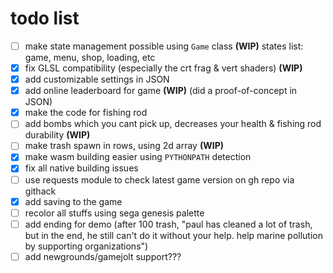 # todo list

- [ ] make state management possible using `Game` class **(WIP)** states list: game, menu, shop, loading, etc
- [x] fix GLSL compatibility (especially the crt frag & vert shaders) **(WIP)**
- [x] add customizable settings in JSON
- [x] add online leaderboard for game **(WIP)** (did a proof-of-concept in JSON)
- [x] make the code for fishing rod
- [ ] add bombs which you cant pick up, decreases your health & fishing rod durability **(WIP)**
- [ ] make trash spawn in rows, using 2d array **(WIP)**
- [x] make wasm building easier using `PYTHONPATH` detection
- [x] fix all native building issues
- [ ] use requests module to check latest game version on gh repo via githack
- [x] add saving to the game
- [ ] recolor all stuffs using sega genesis palette
- [ ] add ending for demo (after 100 trash, "paul has cleaned a lot of trash, but in the end, he still can't do it without your help. help marine pollution by supporting organizations")
- [ ] add newgrounds/gamejolt support???
